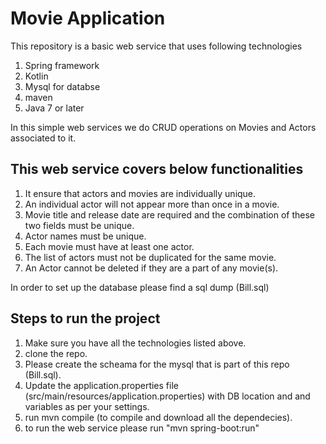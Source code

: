 # Movie Application
This repository is a basic web service that uses following technologies 
  1. Spring framework
  2. Kotlin
  3. Mysql for databse
  4. maven
  5. Java 7 or later 

In this simple web services we do CRUD operations on Movies and Actors associated to it.

## This web service covers below functionalities 
  1. It ensure that actors and movies are individually unique.
  2. An individual actor will not appear more than once in a movie.
  3. Movie title and release date are required and the combination of these two fields must be unique.
  4. Actor names must be unique.
  5. Each movie must have at least one actor.
  6. The list of actors must not be duplicated for the same movie.
  7. An Actor cannot be deleted if they are a part of any movie(s).

In order to set up the database please find a sql dump (Bill.sql)

## Steps to run the project 
 1. Make sure you have all the technologies listed above. 
 2. clone the repo. 
 3. Please create the scheama for the mysql that is part of this repo (Bill.sql).
 4. Update the application.properties file (src/main/resources/application.properties) with DB location and and variables as per your settings.
 4. run mvn compile (to compile and download all the dependecies).
 5. to run the web service please run "mvn spring-boot:run"

